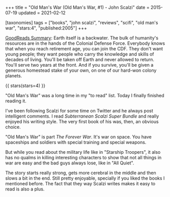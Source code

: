 +++
title = "Old Man's War (Old Man's War, #1) - John Scalzi"
date = 2015-07-19
updated = 2021-02-12

[taxonomies]
tags = ["books", "john scalzi", "reviews", "scifi", "old man's war", "stars:4",
"published:2005"]
+++

[GoodReads Summary](https://www.goodreads.com/book/show/36510196-old-man-s-war):
Earth itself is a backwater. The bulk of humanity's resources are in the hands
of the Colonial Defense Force. Everybody knows that when you reach retirement
age, you can join the CDF. They don't want young people; they want people who
carry the knowledge and skills of decades of living. You'll be taken off Earth
and never allowed to return. You'll serve two years at the front. And if you
survive, you'll be given a generous homestead stake of your own, on one of our
hard-won colony planets.

<!-- more -->

{{ stars(stars=4) }}

"Old Man's War" was a long time in my "to read" list. Today I finally finished
reading it.

I've been following Scalzi for some time on Twitter and he always post
intelligent comments. I read _Subterranean Scalzi Super Bundle_ and really
enjoyed his writing style. The very first book of his was, then, an obvious
choice.

"Old Man's War" is part _The Forever War_. It's war on space. You have
spaceships and soldiers with special training and special weapons.

But while you read about the military life like in "Starship Troopers", it
also has no qualms in killing interesting characters to show that not all
things in war are easy and the bad guys always lose, like in "All Quiet".

The story starts really strong, gets more cerebral in the middle and then
slows a bit in the end. Still pretty enjoyable, specially if you liked the
books I mentioned before. The fact that they way Scalzi writes makes it easy
to read is also a plus.
